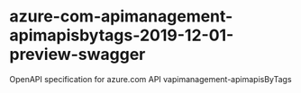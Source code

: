 # azure-com-apimanagement-apimapisbytags-2019-12-01-preview-swagger
OpenAPI specification for azure.com API vapimanagement-apimapisByTags
